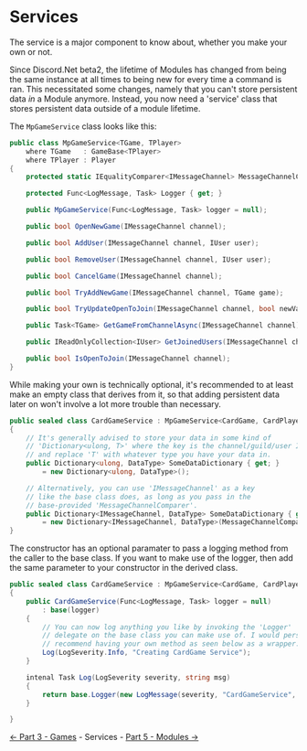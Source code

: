 ﻿Services
========

The service is a major component to know about, whether you make your own or not.

Since Discord.Net beta2, the lifetime of Modules has changed from being
the same instance at all times to being new for every time a command is ran.
This necessitated some changes, namely that you can't store persistent data *in*
a Module anymore. Instead, you now need a 'service' class that stores persistent data
outside of a module lifetime.

The `MpGameService` class looks like this:
```cs
public class MpGameService<TGame, TPlayer>
    where TGame   : GameBase<TPlayer>
    where TPlayer : Player
{
    protected static IEqualityComparer<IMessageChannel> MessageChannelComparer { get; }

    protected Func<LogMessage, Task> Logger { get; }

    public MpGameService(Func<LogMessage, Task> logger = null);

    public bool OpenNewGame(IMessageChannel channel);

    public bool AddUser(IMessageChannel channel, IUser user);

    public bool RemoveUser(IMessageChannel channel, IUser user);

    public bool CancelGame(IMessageChannel channel);

    public bool TryAddNewGame(IMessageChannel channel, TGame game);

    public bool TryUpdateOpenToJoin(IMessageChannel channel, bool newValue, bool comparisonValue);

    public Task<TGame> GetGameFromChannelAsync(IMessageChannel channel);

    public IReadOnlyCollection<IUser> GetJoinedUsers(IMessageChannel channel);

    public bool IsOpenToJoin(IMessageChannel channel);
}
```

While making your own is technically optional, it's recommended to at least make
an empty class that derives from it, so that adding persistent data later on
won't involve a lot more trouble than necessary.
```cs
public sealed class CardGameService : MpGameService<CardGame, CardPlayer>
{
    // It's generally advised to store your data in some kind of
    // 'Dictionary<ulong, T>' where the key is the channel/guild/user ID
    // and replace 'T' with whatever type you have your data in.
    public Dictionary<ulong, DataType> SomeDataDictionary { get; }
        = new Dictionary<ulong, DataType>();

    // Alternatively, you can use 'IMessageChannel' as a key
    // like the base class does, as long as you pass in the
    // base-provided 'MessageChannelComparer'.
    public Dictionary<IMessageChannel, DataType> SomeDataDictionary { get; }
        = new Dictionary<IMessageChannel, DataType>(MessageChannelComparer);
}
```

The constructor has an optional paramater to pass a logging method from
the caller to the base class. If you want to make use of the logger, then
add the same parameter to your constructor in the derived class.
```cs
public sealed class CardGameService : MpGameService<CardGame, CardPlayer>
{
    public CardGameService(Func<LogMessage, Task> logger = null)
        : base(logger)
    {
        // You can now log anything you like by invoking the 'Logger'
        // delegate on the base class you can make use of. I would personally
        // recommend having your own method as seen below as a wrapper.
        Log(LogSeverity.Info, "Creating CardGame Service");
    }

    intenal Task Log(LogSeverity severity, string msg)
    {
        return base.Logger(new LogMessage(severity, "CardGameService", msg));
    }

}
```

[<- Part 3 - Games](3-Games.md) - Services - [Part 5 - Modules ->](5-Modules.md)
